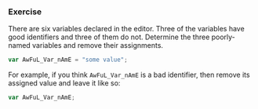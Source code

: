 <!--{ ids:[136], language:'JavaScript', type:'workshop', order: 10, name:'Identifiers', description:'Identifiers are unique names' } -->
### Exercise

There are six variables declared in the editor. Three of the variables have good identifiers and three of them do not. Determine the three poorly-named variables and remove their assignments.

```js
var AwFuL_Var_nAmE = "some value";
```

For example, if you think `AwFuL_Var_nAmE` is a bad identifier, then remove its assigned value and leave it like so:

```js
var AwFuL_Var_nAmE;
```
